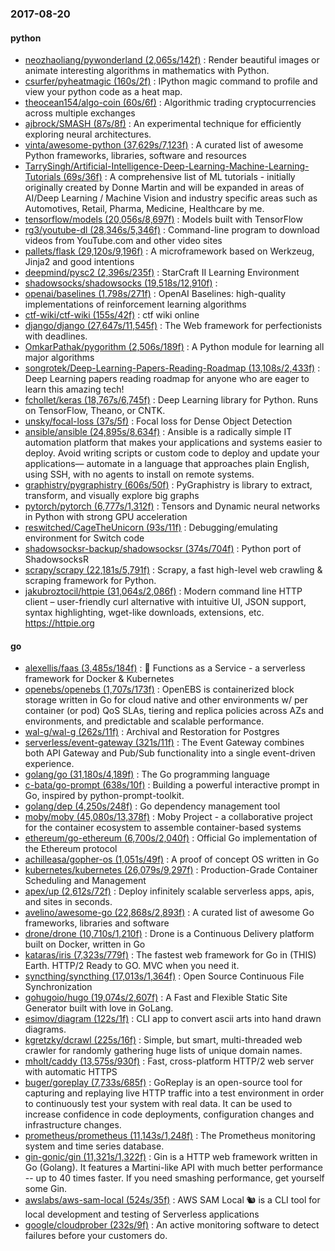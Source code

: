 ### 2017-08-20

#### python
* [neozhaoliang/pywonderland (2,065s/142f)](https://github.com/neozhaoliang/pywonderland) : Render beautiful images or animate interesting algorithms in mathematics with Python.
* [csurfer/pyheatmagic (160s/2f)](https://github.com/csurfer/pyheatmagic) : IPython magic command to profile and view your python code as a heat map.
* [theocean154/algo-coin (60s/6f)](https://github.com/theocean154/algo-coin) : Algorithmic trading cryptocurrencies across multiple exchanges
* [ajbrock/SMASH (87s/8f)](https://github.com/ajbrock/SMASH) : An experimental technique for efficiently exploring neural architectures.
* [vinta/awesome-python (37,629s/7,123f)](https://github.com/vinta/awesome-python) : A curated list of awesome Python frameworks, libraries, software and resources
* [TarrySingh/Artificial-Intelligence-Deep-Learning-Machine-Learning-Tutorials (69s/36f)](https://github.com/TarrySingh/Artificial-Intelligence-Deep-Learning-Machine-Learning-Tutorials) : A comprehensive list of ML tutorials - initially originally created by Donne Martin and will be expanded in areas of AI/Deep Learning / Machine Vision and industry specific areas such as Automotives, Retail, Pharma, Medicine, Healthcare by me.
* [tensorflow/models (20,056s/8,697f)](https://github.com/tensorflow/models) : Models built with TensorFlow
* [rg3/youtube-dl (28,346s/5,346f)](https://github.com/rg3/youtube-dl) : Command-line program to download videos from YouTube.com and other video sites
* [pallets/flask (29,120s/9,196f)](https://github.com/pallets/flask) : A microframework based on Werkzeug, Jinja2 and good intentions
* [deepmind/pysc2 (2,396s/235f)](https://github.com/deepmind/pysc2) : StarCraft II Learning Environment
* [shadowsocks/shadowsocks (19,518s/12,910f)](https://github.com/shadowsocks/shadowsocks) : 
* [openai/baselines (1,798s/271f)](https://github.com/openai/baselines) : OpenAI Baselines: high-quality implementations of reinforcement learning algorithms
* [ctf-wiki/ctf-wiki (155s/42f)](https://github.com/ctf-wiki/ctf-wiki) : ctf wiki online
* [django/django (27,647s/11,545f)](https://github.com/django/django) : The Web framework for perfectionists with deadlines.
* [OmkarPathak/pygorithm (2,506s/189f)](https://github.com/OmkarPathak/pygorithm) : A Python module for learning all major algorithms
* [songrotek/Deep-Learning-Papers-Reading-Roadmap (13,108s/2,433f)](https://github.com/songrotek/Deep-Learning-Papers-Reading-Roadmap) : Deep Learning papers reading roadmap for anyone who are eager to learn this amazing tech!
* [fchollet/keras (18,767s/6,745f)](https://github.com/fchollet/keras) : Deep Learning library for Python. Runs on TensorFlow, Theano, or CNTK.
* [unsky/focal-loss (37s/5f)](https://github.com/unsky/focal-loss) : Focal loss for Dense Object Detection
* [ansible/ansible (24,895s/8,634f)](https://github.com/ansible/ansible) : Ansible is a radically simple IT automation platform that makes your applications and systems easier to deploy. Avoid writing scripts or custom code to deploy and update your applications— automate in a language that approaches plain English, using SSH, with no agents to install on remote systems.
* [graphistry/pygraphistry (606s/50f)](https://github.com/graphistry/pygraphistry) : PyGraphistry is library to extract, transform, and visually explore big graphs
* [pytorch/pytorch (6,777s/1,312f)](https://github.com/pytorch/pytorch) : Tensors and Dynamic neural networks in Python with strong GPU acceleration
* [reswitched/CageTheUnicorn (93s/11f)](https://github.com/reswitched/CageTheUnicorn) : Debugging/emulating environment for Switch code
* [shadowsocksr-backup/shadowsocksr (374s/704f)](https://github.com/shadowsocksr-backup/shadowsocksr) : Python port of ShadowsocksR
* [scrapy/scrapy (22,181s/5,791f)](https://github.com/scrapy/scrapy) : Scrapy, a fast high-level web crawling & scraping framework for Python.
* [jakubroztocil/httpie (31,064s/2,086f)](https://github.com/jakubroztocil/httpie) : Modern command line HTTP client – user-friendly curl alternative with intuitive UI, JSON support, syntax highlighting, wget-like downloads, extensions, etc. https://httpie.org

#### go
* [alexellis/faas (3,485s/184f)](https://github.com/alexellis/faas) : 🐳 Functions as a Service - a serverless framework for Docker & Kubernetes
* [openebs/openebs (1,707s/173f)](https://github.com/openebs/openebs) : OpenEBS is containerized block storage written in Go for cloud native and other environments w/ per container (or pod) QoS SLAs, tiering and replica policies across AZs and environments, and predictable and scalable performance.
* [wal-g/wal-g (262s/11f)](https://github.com/wal-g/wal-g) : Archival and Restoration for Postgres
* [serverless/event-gateway (321s/11f)](https://github.com/serverless/event-gateway) : The Event Gateway combines both API Gateway and Pub/Sub functionality into a single event-driven experience.
* [golang/go (31,180s/4,189f)](https://github.com/golang/go) : The Go programming language
* [c-bata/go-prompt (638s/10f)](https://github.com/c-bata/go-prompt) : Building a powerful interactive prompt in Go, inspired by python-prompt-toolkit.
* [golang/dep (4,250s/248f)](https://github.com/golang/dep) : Go dependency management tool
* [moby/moby (45,080s/13,378f)](https://github.com/moby/moby) : Moby Project - a collaborative project for the container ecosystem to assemble container-based systems
* [ethereum/go-ethereum (6,700s/2,040f)](https://github.com/ethereum/go-ethereum) : Official Go implementation of the Ethereum protocol
* [achilleasa/gopher-os (1,051s/49f)](https://github.com/achilleasa/gopher-os) : A proof of concept OS written in Go
* [kubernetes/kubernetes (26,079s/9,297f)](https://github.com/kubernetes/kubernetes) : Production-Grade Container Scheduling and Management
* [apex/up (2,612s/72f)](https://github.com/apex/up) : Deploy infinitely scalable serverless apps, apis, and sites in seconds.
* [avelino/awesome-go (22,868s/2,893f)](https://github.com/avelino/awesome-go) : A curated list of awesome Go frameworks, libraries and software
* [drone/drone (10,710s/1,210f)](https://github.com/drone/drone) : Drone is a Continuous Delivery platform built on Docker, written in Go
* [kataras/iris (7,323s/779f)](https://github.com/kataras/iris) : The fastest web framework for Go in (THIS) Earth. HTTP/2 Ready to GO. MVC when you need it.
* [syncthing/syncthing (17,013s/1,364f)](https://github.com/syncthing/syncthing) : Open Source Continuous File Synchronization
* [gohugoio/hugo (19,074s/2,607f)](https://github.com/gohugoio/hugo) : A Fast and Flexible Static Site Generator built with love in GoLang.
* [esimov/diagram (122s/1f)](https://github.com/esimov/diagram) : CLI app to convert ascii arts into hand drawn diagrams.
* [kgretzky/dcrawl (225s/16f)](https://github.com/kgretzky/dcrawl) : Simple, but smart, multi-threaded web crawler for randomly gathering huge lists of unique domain names.
* [mholt/caddy (13,575s/930f)](https://github.com/mholt/caddy) : Fast, cross-platform HTTP/2 web server with automatic HTTPS
* [buger/goreplay (7,733s/685f)](https://github.com/buger/goreplay) : GoReplay is an open-source tool for capturing and replaying live HTTP traffic into a test environment in order to continuously test your system with real data. It can be used to increase confidence in code deployments, configuration changes and infrastructure changes.
* [prometheus/prometheus (11,143s/1,248f)](https://github.com/prometheus/prometheus) : The Prometheus monitoring system and time series database.
* [gin-gonic/gin (11,321s/1,322f)](https://github.com/gin-gonic/gin) : Gin is a HTTP web framework written in Go (Golang). It features a Martini-like API with much better performance -- up to 40 times faster. If you need smashing performance, get yourself some Gin.
* [awslabs/aws-sam-local (524s/35f)](https://github.com/awslabs/aws-sam-local) : AWS SAM Local 🐿 is a CLI tool for local development and testing of Serverless applications
* [google/cloudprober (232s/9f)](https://github.com/google/cloudprober) : An active monitoring software to detect failures before your customers do.
